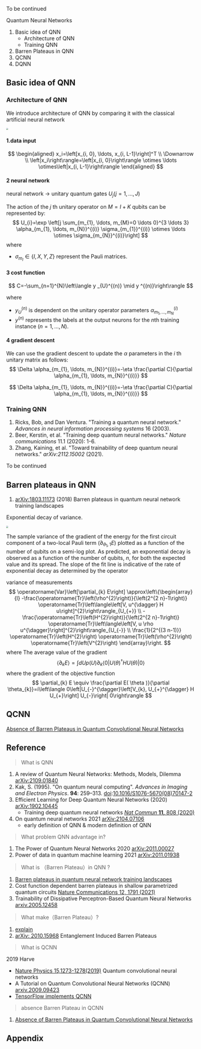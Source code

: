 To be continued



Quantum Neural Networks



1. Basic idea of QNN
   - Architecture of QNN
   - Training QNN
2. Barren Plateaus in QNN
3. QCNN
4. DQNN



<!-- toc -->

## Basic idea of QNN

### Architecture of QNN

We introduce architecture of QNN by comparing it with the classical artificial neural network

<img src="https://jptanjing.oss-cn-beijing.aliyuncs.com/img/QNNcnwfguyhwgf.jpg" style="zoom: 33%;" />

#### 1.data input

$$
\begin{aligned}
x_i=\left[x_{i, 0}, \ldots, x_{i, L-1}\right]^T \\
\Downarrow \\
\left|x_i\right\rangle=\left|x_{i, 0}\right\rangle \otimes \ldots \otimes\left|x_{i, L-1}\right\rangle
\end{aligned}
$$

#### 2 neural network

neural network $\longrightarrow$ unitary quantum gates $U_{j}(j=1, \ldots, J)$

The action of the $j$ th unitary operator on $M=I+K$ qubits can be represented by:
$$
U_{i}=\exp \left[j \sum_{m_{1}, \ldots, m_{M}=0 \ldots 0}^{3 \ldots 3} \alpha_{m_{1}, \ldots, m_{N}}^{(i)} \sigma_{m_{1}}^{(i)} \otimes \ldots \otimes \sigma_{m_{N}}^{(i)}\right]
$$
where

-  $\sigma_{m_{l}} \in\{I, X, Y, Z\}$ represent the Pauli matrices. 



#### 3 cost function

$$
C=-\sum_{n=1}^{N}\left\langle y _{U}^{(n)} \mid y ^{(n)}\right\rangle
$$

where

- $y _{U}^{(n)}$ is dependent on the unitary operator parameters $\alpha_{m_{1}, \ldots, m_{N}}^{(i)}$ 
- $y ^{(n)}$ represents the labels at the output neurons for the $n$th training instance $(n=1, \ldots, N)$.

#### 4 gradient descent

We can use the gradient descent to update the $\alpha$ parameters in the $i$ th unitary matrix as follows:
$$
\Delta \alpha_{m_{1}, \ldots, m_{N}}^{(i)}=-\eta \frac{\partial C}{\partial \alpha_{m_{1}, \ldots, m_{N}}^{(i)}}
$$

$$
\Delta \alpha_{m_{1}, \ldots, m_{N}}^{(i)}=-\eta \frac{\partial C}{\partial \alpha_{m_{1}, \ldots, m_{N}}^{(i)}}
$$

### Training QNN

1. Ricks, Bob, and Dan Ventura. "Training a quantum neural network." *Advances in neural information processing systems* 16 (2003).
2. Beer, Kerstin, et al. "Training deep quantum neural networks." *Nature communications* 11.1 (2020): 1-6.
3. Zhang, Kaining, et al. "Toward trainability of deep quantum neural networks." *arXiv:2112.15002* (2021).

To be continued

## Barren plateaus in QNN

1. [arXiv:1803.11173](https://arxiv.org/abs/1803.11173) (2018) Barren plateaus in quantum neural network training landscapes

Exponential decay of variance. 

<img src="https://jptanjing.oss-cn-beijing.aliyuncs.com/img/image-20220105015440801.png" style="zoom: 33%;" />

The sample variance of the gradient of the energy for the first circuit component of a two-local Pauli term $\left(\partial_{\theta_{1}, 1} E\right)$ plotted as a function of the number of qubits on a semi-log plot. As predicted, an exponential decay is observed as a function of the number of qubits, $n$, for both the expected value and its spread. The slope of the fit line is indicative of the rate of exponential decay as determined by the operator

variance of measurements
$$
\operatorname{Var}\left[\partial_{k} E\right] \approx\left\{\begin{array}{l}
-\frac{\operatorname{Tr}\left(\rho^{2}\right)}{\left(2^{2 n}-1\right)} \operatorname{Tr}\left\langle\left[V, u^{\dagger} H u\right]^{2}\right\rangle_{U_{+}} \\
-\frac{\operatorname{Tr}\left(H^{2}\right)}{\left(2^{2 n}-1\right)} \operatorname{Tr}\left\langle\left[V, u \rho u^{\dagger}\right]^{2}\right\rangle_{U_{-}} \\
\frac{1}{2^{(3 n-1)}} \operatorname{Tr}\left(H^{2}\right) \operatorname{Tr}\left(\rho^{2}\right) \operatorname{Tr}\left(V^{2}\right)
\end{array}\right.
$$
where The average value of the gradient 
$$
\left\langle\partial_{k} E\right\rangle=\int d U p(U) \partial_{k}\left\langle 0\left|U( \theta )^{\dagger} H U( \theta )\right| 0\right\rangle
$$
where the gradient of the objective function
$$
\partial_{k} E \equiv \frac{\partial E( \theta )}{\partial \theta_{k}}=i\left\langle 0\left|U_{-}^{\dagger}\left[V_{k}, U_{+}^{\dagger} H U_{+}\right] U_{-}\right| 0\right\rangle
$$



## QCNN

[Absence of Barren Plateaus in Quantum Convolutional Neural Networks](https://journals.aps.org/prx/pdf/10.1103/PhysRevX.11.041011)

## Reference

> What is QNN 

1. A review of Quantum Neural Networks: Methods, Models, Dilemma [arXiv:2109.01840](https://arxiv.org/abs/2109.01840)
2. Kak, S. (1995). "On quantum neural computing". *Advances in Imaging and Electron Physics*. **94**: 259–313. [doi](https://en.wikipedia.org/wiki/Doi_(identifier)):[10.1016/S1076-5670(08)70147-2](https://doi.org/10.1016%2FS1076-5670(08)70147-2)
3. Efficient Learning for Deep Quantum Neural Networks (2020) [arXiv:1902.10445](https://arxiv.org/abs/1902.10445) 
   - Training deep quantum neural networks [*Nat Commun* **11,** 808 (2020)](https://www.nature.com/articles/s41467-020-14454-2)
4. On quantum neural networks 2021 [arXiv:2104.07106](https://arxiv.org/abs/2104.07106)
   - early definition of QNN & modern definition of QNN

> What problem QNN advantage in? 

1. The Power of Quantum Neural Networks 2020 [arXiv:2011.00027](https://arxiv.org/abs/2011.00027)
2. Power of data in quantum machine learning 2021 [arXiv:2011.01938](https://arxiv.org/abs/2011.01938)



> What is （Barren Plateau）in QNN ?

1. [Barren plateaus in quantum neural network training landscapes](https://www.nature.com/articles/s41467-018-07090-4)
2. Cost function dependent barren plateaus in shallow parametrized quantum circuits [Nature Communications 12, 1791 (2021)](https://www.nature.com/articles/s41467-021-21728-w)
3. Trainability of Dissipative Perceptron-Based Quantum Neural Networks [arxiv.2005.12458](https://arxiv.org/pdf/2005.12458.pdf)

> What make（Barren Plateau）?

1. [explain](https://mp.weixin.qq.com/s/dTHKYjRzHW6lQWiZENsuEQ)
2. [arXiv: 2010.15968](https://arxiv.org/pdf/2010.15968.pdf) Entanglement Induced Barren Plateaus

> What is QCNN 

2019 Harve

- [Nature Physics 15,1273-1278(2019)](https://www.nature.com/articles/s41567-019-0648-8) Quantum convolutional neural networks
- A Tutorial on Quantum Convolutional Neural Networks (QCNN) [arxiv.2009.09423](https://arxiv.org/pdf/2009.09423.pdf)
- [TensorFlow implements QCNN](https://www.tensorflow.org/quantum/tutorials/qcnn) 

> absence Barren Plateau in QCNN 

1. [Absence of Barren Plateaus in Quantum Convolutional Neural Networks](https://journals.aps.org/prx/pdf/10.1103/PhysRevX.11.041011)

## Appendix

